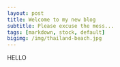```yaml
---
layout: post
title: Welcome to my new blog
subtitle: Please excuse the mess...
tags: [markdown, stock, default]
bigimg: /img/thailand-beach.jpg
---
```


HELLO